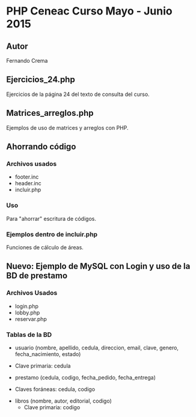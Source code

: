 # PHP Ceneac Curso Mayo - Junio 2015

## Autor
Fernando Crema

## Ejercicios_24.php
Ejercicios de la página 24 del texto de consulta del curso.

## Matrices_arreglos.php
Ejemplos de uso de matrices y arreglos con PHP.

## Ahorrando código

### Archivos usados

- footer.inc
- header.inc
- incluir.php

### Uso
Para "ahorrar" escritura de códigos.

### Ejemplos dentro de incluir.php
Funciones de cálculo de áreas.

## Nuevo: Ejemplo de MySQL con Login y uso de la BD de prestamo

### Archivos Usados

- login.php
- lobby.php
- reservar.php

### Tablas de la BD

- usuario (nombre, apellido, cedula, direccion, email, clave, genero, fecha_nacimiento, estado)
 * Clave primaria: cedula
- prestamo (cedula, codigo, fecha_pedido, fecha_entrega)
 * Claves foráneas: cedula, codigo
- libros (nombre, autor, editorial, codigo)
  * Clave primaria: codigo

